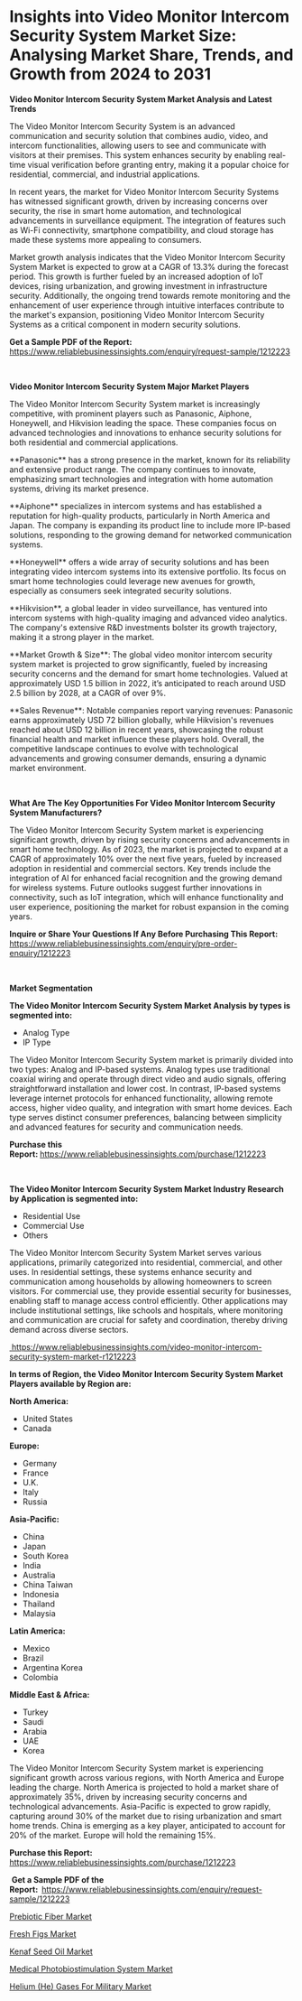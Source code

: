 <p><h1>Insights into Video Monitor Intercom Security System Market Size: Analysing Market Share, Trends, and Growth from 2024 to 2031</h1></p><p><strong>Video Monitor Intercom Security System Market Analysis and Latest Trends</strong></p>
<p><p>The Video Monitor Intercom Security System is an advanced communication and security solution that combines audio, video, and intercom functionalities, allowing users to see and communicate with visitors at their premises. This system enhances security by enabling real-time visual verification before granting entry, making it a popular choice for residential, commercial, and industrial applications.</p><p>In recent years, the market for Video Monitor Intercom Security Systems has witnessed significant growth, driven by increasing concerns over security, the rise in smart home automation, and technological advancements in surveillance equipment. The integration of features such as Wi-Fi connectivity, smartphone compatibility, and cloud storage has made these systems more appealing to consumers.</p><p>Market growth analysis indicates that the Video Monitor Intercom Security System Market is expected to grow at a CAGR of 13.3% during the forecast period. This growth is further fueled by an increased adoption of IoT devices, rising urbanization, and growing investment in infrastructure security. Additionally, the ongoing trend towards remote monitoring and the enhancement of user experience through intuitive interfaces contribute to the market's expansion, positioning Video Monitor Intercom Security Systems as a critical component in modern security solutions.</p></p>
<p><strong>Get a Sample PDF of the Report:&nbsp;</strong> <a href="https://www.reliablebusinessinsights.com/enquiry/request-sample/1212223?utm_campaign=63&utm_medium=2&utm_source=Github&utm_content=ia&utm_term=17122024&utm_id=video-monitor-intercom-security-system">https://www.reliablebusinessinsights.com/enquiry/request-sample/1212223</a></p>
<p>&nbsp;</p>
<p><strong>Video Monitor Intercom Security System Major Market Players</strong></p>
<p><p>The Video Monitor Intercom Security System market is increasingly competitive, with prominent players such as Panasonic, Aiphone, Honeywell, and Hikvision leading the space. These companies focus on advanced technologies and innovations to enhance security solutions for both residential and commercial applications.</p><p>**Panasonic** has a strong presence in the market, known for its reliability and extensive product range. The company continues to innovate, emphasizing smart technologies and integration with home automation systems, driving its market presence.</p><p>**Aiphone** specializes in intercom systems and has established a reputation for high-quality products, particularly in North America and Japan. The company is expanding its product line to include more IP-based solutions, responding to the growing demand for networked communication systems.</p><p>**Honeywell** offers a wide array of security solutions and has been integrating video intercom systems into its extensive portfolio. Its focus on smart home technologies could leverage new avenues for growth, especially as consumers seek integrated security solutions.</p><p>**Hikvision**, a global leader in video surveillance, has ventured into intercom systems with high-quality imaging and advanced video analytics. The company's extensive R&D investments bolster its growth trajectory, making it a strong player in the market.</p><p>**Market Growth & Size**: The global video monitor intercom security system market is projected to grow significantly, fueled by increasing security concerns and the demand for smart home technologies. Valued at approximately USD 1.5 billion in 2022, it’s anticipated to reach around USD 2.5 billion by 2028, at a CAGR of over 9%.</p><p>**Sales Revenue**: Notable companies report varying revenues: Panasonic earns approximately USD 72 billion globally, while Hikvision's revenues reached about USD 12 billion in recent years, showcasing the robust financial health and market influence these players hold. Overall, the competitive landscape continues to evolve with technological advancements and growing consumer demands, ensuring a dynamic market environment.</p></p>
<p>&nbsp;</p>
<p><strong>What Are The Key Opportunities For Video Monitor Intercom Security System Manufacturers?</strong></p>
<p><p>The Video Monitor Intercom Security System market is experiencing significant growth, driven by rising security concerns and advancements in smart home technology. As of 2023, the market is projected to expand at a CAGR of approximately 10% over the next five years, fueled by increased adoption in residential and commercial sectors. Key trends include the integration of AI for enhanced facial recognition and the growing demand for wireless systems. Future outlooks suggest further innovations in connectivity, such as IoT integration, which will enhance functionality and user experience, positioning the market for robust expansion in the coming years.</p></p>
<p><strong>Inquire or Share Your Questions If Any Before Purchasing This Report:</strong> <a href="https://www.reliablebusinessinsights.com/enquiry/pre-order-enquiry/1212223?utm_campaign=63&utm_medium=2&utm_source=Github&utm_content=ia&utm_term=17122024&utm_id=video-monitor-intercom-security-system">https://www.reliablebusinessinsights.com/enquiry/pre-order-enquiry/1212223</a></p>
<p>&nbsp;</p>
<p><strong>Market Segmentation</strong></p>
<p><strong>The Video Monitor Intercom Security System Market Analysis by types is segmented into:</strong></p>
<p><ul><li>Analog Type</li><li>IP Type</li></ul></p>
<p><p>The Video Monitor Intercom Security System market is primarily divided into two types: Analog and IP-based systems. Analog types use traditional coaxial wiring and operate through direct video and audio signals, offering straightforward installation and lower cost. In contrast, IP-based systems leverage internet protocols for enhanced functionality, allowing remote access, higher video quality, and integration with smart home devices. Each type serves distinct consumer preferences, balancing between simplicity and advanced features for security and communication needs.</p></p>
<p><strong>Purchase this Report:&nbsp;</strong><a href="https://www.reliablebusinessinsights.com/purchase/1212223?utm_campaign=63&utm_medium=2&utm_source=Github&utm_content=ia&utm_term=17122024&utm_id=video-monitor-intercom-security-system">https://www.reliablebusinessinsights.com/purchase/1212223</a></p>
<p>&nbsp;</p>
<p><strong>The Video Monitor Intercom Security System Market Industry Research by Application is segmented into:</strong></p>
<p><ul><li>Residential Use</li><li>Commercial Use</li><li>Others</li></ul></p>
<p><p>The Video Monitor Intercom Security System Market serves various applications, primarily categorized into residential, commercial, and other uses. In residential settings, these systems enhance security and communication among households by allowing homeowners to screen visitors. For commercial use, they provide essential security for businesses, enabling staff to manage access control efficiently. Other applications may include institutional settings, like schools and hospitals, where monitoring and communication are crucial for safety and coordination, thereby driving demand across diverse sectors.</p></p>
<p><a href="https://www.reliablebusinessinsights.com/video-monitor-intercom-security-system-market-r1212223?utm_campaign=63&utm_medium=2&utm_source=Github&utm_content=ia&utm_term=17122024&utm_id=video-monitor-intercom-security-system">&nbsp;https://www.reliablebusinessinsights.com/video-monitor-intercom-security-system-market-r1212223</a></p>
<p><strong>In terms of Region, the Video Monitor Intercom Security System Market Players available by Region are:</strong></p>
<p>
    <p> <strong> North America: </strong>
        <ul>
            <li>United States</li>
            <li>Canada</li>
        </ul>
        </p> 
    <p> <strong> Europe: </strong>
        <ul>
            <li>Germany</li>
            <li>France</li>
            <li>U.K.</li>
            <li>Italy</li>
            <li>Russia</li>
        </ul>
        </p> 
    <p> <strong> Asia-Pacific: </strong>
        <ul>
            <li>China</li>
            <li>Japan</li>
            <li>South Korea</li>
            <li>India</li>
            <li>Australia</li>
            <li>China Taiwan</li>
            <li>Indonesia</li>
            <li>Thailand</li>
            <li>Malaysia</li>
        </ul>
        </p> 
    <p> <strong> Latin America: </strong>
        <ul>
            <li>Mexico</li>
            <li>Brazil</li>
            <li>Argentina Korea</li>
            <li>Colombia</li>
        </ul>
        </p> 
    <p> <strong> Middle East & Africa: </strong>
        <ul>
            <li>Turkey</li>
            <li>Saudi</li>
            <li>Arabia</li>
            <li>UAE</li>
            <li>Korea</li>
        </ul>
    </p>
    </p>
<p><p>The Video Monitor Intercom Security System market is experiencing significant growth across various regions, with North America and Europe leading the charge. North America is projected to hold a market share of approximately 35%, driven by increasing security concerns and technological advancements. Asia-Pacific is expected to grow rapidly, capturing around 30% of the market due to rising urbanization and smart home trends. China is emerging as a key player, anticipated to account for 20% of the market. Europe will hold the remaining 15%.</p></p>
<p><strong>Purchase this Report: </strong><a href="https://www.reliablebusinessinsights.com/purchase/1212223?utm_campaign=63&utm_medium=2&utm_source=Github&utm_content=ia&utm_term=17122024&utm_id=video-monitor-intercom-security-system">https://www.reliablebusinessinsights.com/purchase/1212223</a></p>
<p>&nbsp;<strong>Get a Sample PDF of the Report:&nbsp;&nbsp;</strong><a href="https://www.reliablebusinessinsights.com/enquiry/request-sample/1212223?utm_campaign=63&utm_medium=2&utm_source=Github&utm_content=ia&utm_term=17122024&utm_id=video-monitor-intercom-security-system">https://www.reliablebusinessinsights.com/enquiry/request-sample/1212223</a></p>
<p><strong></strong></p>
<p><p><a href="https://www.linkedin.com/pulse/prebiotic-fiber-mosaic-piecing-together-global-market-af1af?utm_campaign=63&utm_medium=2&utm_source=Github&utm_content=ia&utm_term=17122024&utm_id=video-monitor-intercom-security-system">Prebiotic Fiber Market</a></p><p><a href="https://www.linkedin.com/pulse/identifying-growth-drivers-comprehensive-analysis-fresh-yqshf?utm_campaign=63&utm_medium=2&utm_source=Github&utm_content=ia&utm_term=17122024&utm_id=video-monitor-intercom-security-system">Fresh Figs Market</a></p><p><a href="https://www.linkedin.com/pulse/global-kenaf-seed-oil-nexus-sector-confluences-regional-catalysts-jdmce?utm_campaign=63&utm_medium=2&utm_source=Github&utm_content=ia&utm_term=17122024&utm_id=video-monitor-intercom-security-system">Kenaf Seed Oil Market</a></p><p><a href="https://github.com/WashimHussain441/Market-Research-Report-List-1/blob/main/medical-photobiostimulation-system-market.md?utm_campaign=63&utm_medium=2&utm_source=Github&utm_content=ia&utm_term=17122024&utm_id=video-monitor-intercom-security-system">Medical Photobiostimulation System Market</a></p><p><a href="https://github.com/manesros8/Market-Research-Report-List-1/blob/main/helium-he-gases-for-military-market.md?utm_campaign=63&utm_medium=2&utm_source=Github&utm_content=ia&utm_term=17122024&utm_id=video-monitor-intercom-security-system">Helium (He) Gases For Military Market</a></p></p>